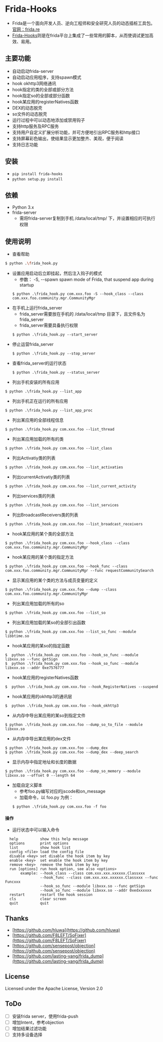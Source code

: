 Frida-Hooks
========
- Frida是一个面向开发人员、逆向工程师和安全研究人员的动态插桩工具包。[官网：frida.re](https://github.com/frida/frida)
- [Frida-Hooks]()则是在frida平台上集成了一些常用的脚本，从而使调试更加高效、易用。

主要功能
--------
- 自动启动frida-server
- 自动启动应用程序，支持spawn模式
- hook okhttp3网络通讯
- hook指定的类的全部或部分方法
- hook指定so的全部或部分函数
- hook某应用的registerNatives函数
- DEX的动态脱壳
- so文件的动态脱壳
- 运行过程中可以动态地添加或禁用钩子
- 支持http服务及RPC服务 
- 支持用户自定义扩展分析功能，并可方便地引出RPC服务和http接口 
- 支持屏幕彩色输出，使结果显示更加整齐、美观，便于阅读
- 支持日志功能


安装
------------

* `pip install frida-hooks`
* `python setup.py install`

依赖
------------
- Python 3.x 
- frida-server
  - 需将frida-server复制到手机 /data/local/tmp/ 下，并设置相应的可执行权限

使用说明
------------
- 查看帮助
```bash
$ python .\frida_hook.py
```
- 设置应用启动后立即挂起，然后注入钩子的模式
    - 参数：  -S, --spawn         spawn mode of Frida, that suspend app during startup
    ```base
    $ python .\frida_hook.py com.xxx.foo -S --hook_class --class com.xxx.foo.community.mgr.CommunityMgr
    ```
- 在手机上运行frida_server
    - frida_server需要放在手机的 /data/local/tmp 目录下，且文件名为 frida_server
    - frida_server需要具备执行权限
    ```base
    $ python .\frida_hook.py --start_server
    ```
- 停止运营frida_server
    ```base
    $ python .\frida_hook.py --stop_server
    ```
- 查看frida_server的运行状态
    ```base
    $ python .\frida_hook.py --status_server
    ```
- 列出手机安装的所有应用
```base
$ python .\frida_hook.py --list_app
```
- 列出手机正在运行的所有应用
```base
$ python .\frida_hook.py --list_app_proc
```
- 列出某应用的全部线程信息
```base
$ python .\frida_hook.py com.xxx.foo --list_thread
```
- 列出某应用加载的所有的类
```base
$ python .\frida_hook.py com.xxx.foo --list_class
```
- 列出Activatiy类的列表
```base
$ python .\frida_hook.py com.xxx.foo --list_activaties
```
- 列出currentActivatiy类的列表
```base
$ python .\frida_hook.py com.xxx.foo --list_current_activity
```
- 列出services类的列表
```base
$ python .\frida_hook.py com.xxx.foo --list_services
```
- 列出BroadcastReceivers类的列表
```base
$ python .\frida_hook.py com.xxx.foo --list_broadcast_receivers
```
- hook某应用的某个类的全部方法
```base
$ python .\frida_hook.py com.xxx.foo --hook_class --class com.xxx.foo.community.mgr.CommunityMgr
```
- hook某应用的某个类的指定方法
```base
$ python .\frida_hook.py com.xxx.foo --hook_func --class com.xxx.foo.community.mgr.CommunityMgr --func requestCommunitySearch 
```
- 显示某应用的某个类的方法与成员变量的定义
```base
$ python .\frida_hook.py com.xxx.foo --dump --class com.xxx.foo.community.mgr.CommunityMgr
```
- 列出某应用加载的所有的so
```base
$ python .\frida_hook.py com.xxx.foo --list_so
```
- 列出某应用加载的某so的全部引出函数
```base
$ python .\frida_hook.py com.xxx.foo --list_so_func --module libbtime.so
```
- hook某应用的某so的指定函数
```base
$  python .\frida_hook.py com.xxx.foo --hook_so_func --module libxxx.so --func getSign 
$  python .\frida_hook.py com.xxx.foo --hook_so_func --module libxxx.so --addr 0xe7576777 
```
- hook某应用的registerNatives函数
```base
$  python .\frida_hook.py com.xxx.foo --hook_RegisterNatives --suspend 
```
- hook某应用的okhttp3的通讯层
```base
$  python .\frida_hook.py com.xxx.foo --hook_okhttp3 
```
- 从内存中导出某应用的某so到指定文件
```base
$ python .\frida_hook.py com.xxx.foo --dump_so_to_file --module libxxx.so
```
- 从内存中导出某应用的dex文件
```base
$ python .\frida_hook.py com.xxx.foo --dump_dex
$ python .\frida_hook.py com.xxx.foo --dump_dex --deep_search
```
- 显示内存中指定地址和长度的数据
```base
$ python .\frida_hook.py com.xxx.foo --dump_so_memory --module libxxx.so --offset 0 --length 64
```
- 加载自定义脚本
    - 参考foo.py编写对应的jscode和on_message
    - 加载命令，以 foo.py 为例：
    ```base
    $ python .\frida_hook.py com.xxx.foo -f foo 
    ```
#### 操作  
- 运行状态中可以输入命令
```text
  help          show this help message
  options       print options
  list          show hook list
  config <file> load the config file
  disable <key> set disable the hook item by key
  enable <key>  set enable the hook item by key
  remove <key>  remove the hook item by key
  run [options] run hook option, see also <options>
       example: --hook_class --class com.xxx.xxx.xxxxxx.Classxxx
                --hook_func --class com.xxx.xxx.xxxxxx.Classxxx --func Funcxxx
                --hook_so_func --module libxxx.so --func getSign
                --hook_so_func --module libxxx.so --addr 0xedxxxxxx
  restart       restart the hook session
  cls           clear screen
  quit          quit
```

Thanks
-------
- [https://github.com/hluwa](https://github.com/hluwa)
- [https://github.com/F8LEFT/SoFixer](https://github.com/F8LEFT/SoFixer)
- [https://github.com/sensepost/objection](https://github.com/sensepost/objection)
- [https://github.com/lasting-yang/frida_dump](https://github.com/lasting-yang/frida_dump)

License
-------
Licensed under the Apache License, Version 2.0

ToDo
-------
- [ ] 安装frida server，使用frida-push
- [ ] 增加Intent，参考objection
- [ ] 增加结果过滤功能
- [ ] 支持多设备选择
